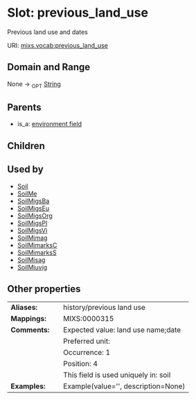 
# Slot: previous_land_use


Previous land use and dates

URI: [mixs.vocab:previous_land_use](https://w3id.org/mixs/vocab/previous_land_use)


## Domain and Range

None ->  <sub>OPT</sub> [String](types/String.md)

## Parents

 *  is_a: [environment field](environment_field.md)

## Children


## Used by

 * [Soil](Soil.md)
 * [SoilMe](SoilMe.md)
 * [SoilMigsBa](SoilMigsBa.md)
 * [SoilMigsEu](SoilMigsEu.md)
 * [SoilMigsOrg](SoilMigsOrg.md)
 * [SoilMigsPl](SoilMigsPl.md)
 * [SoilMigsVi](SoilMigsVi.md)
 * [SoilMimag](SoilMimag.md)
 * [SoilMimarksC](SoilMimarksC.md)
 * [SoilMimarksS](SoilMimarksS.md)
 * [SoilMisag](SoilMisag.md)
 * [SoilMiuvig](SoilMiuvig.md)

## Other properties

|  |  |  |
| --- | --- | --- |
| **Aliases:** | | history/previous land use |
| **Mappings:** | | MIXS:0000315 |
| **Comments:** | | Expected value: land use name;date |
|  | | Preferred unit:  |
|  | | Occurrence: 1 |
|  | | Position: 4 |
|  | | This field is used uniquely in: soil |
| **Examples:** | | Example(value='', description=None) |

